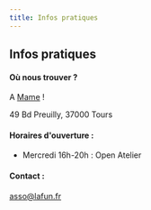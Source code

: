 ```yaml
---
title: Infos pratiques
---
```

## Infos pratiques
#### Où nous trouver ?
A [Mame](https://mame-tours.com/) !

49 Bd Preuilly, 37000 Tours

#### Horaires d'ouverture :
* Mercredi 16h-20h : Open Atelier
#### Contact :
asso@lafun.fr
